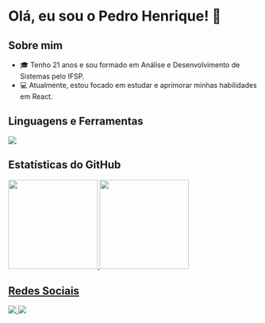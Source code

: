# Olá, eu sou o Pedro Henrique! 👋

## Sobre mim
- 🎓 Tenho 21 anos e sou formado em Análise e Desenvolvimento de Sistemas pelo IFSP.
- 💻 Atualmente, estou focado em estudar e aprimorar minhas habilidades em React.

## Linguagens e Ferramentas
 <img src="https://skillicons.dev/icons?i=js,react,html,css,git,github,nodejs" />


## Estatísticas do GitHub
<div>
<a href="https://github.com/pedrogoncalves23">
<img loading="lazy" height="180em" src="https://github-readme-stats.vercel.app/api/top-langs/?username=pedrogoncalves23&layout=compact&langs_count=7&theme=dracula"/>
<img loading="lazy" height="180em" src="https://github-readme-stats.vercel.app/api?username=pedrogoncalves23&show_icons=true&theme=dracula&include_all_commits=true&count_private=true"/>
</div>

 
## Redes Sociais
<a href="https://www.linkedin.com/in/pedrohgonçalves"> <img src="https://skillicons.dev/icons?i=linkedin" /> <a href="mailto:seuendereço@gmail.com"> <img src="https://skillicons.dev/icons?i=gmail" /> 
